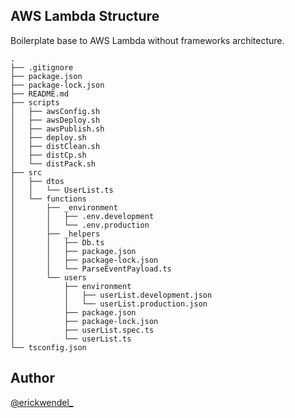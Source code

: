 ## AWS Lambda Structure

Boilerplate base to AWS Lambda without frameworks architecture.

```
.
├── .gitignore
├── package.json
├── package-lock.json
├── README.md
├── scripts
│   ├── awsConfig.sh
│   ├── awsDeploy.sh
│   ├── awsPublish.sh
│   ├── deploy.sh
│   ├── distClean.sh
│   ├── distCp.sh
│   └── distPack.sh
├── src
│   ├── dtos
│   │   └── UserList.ts
│   └── functions
│       ├── _environment
│       │   ├── .env.development
│       │   └── .env.production
│       ├── _helpers
│       │   ├── Db.ts
│       │   ├── package.json
│       │   ├── package-lock.json
│       │   └── ParseEventPayload.ts
│       └── users
│           ├── environment
│           │   ├── userList.development.json
│           │   └── userList.production.json
│           ├── package.json
│           ├── package-lock.json
│           ├── userList.spec.ts
│           └── userList.ts
└── tsconfig.json

```

## Author

[@erickwendel\_](https://twitter.com/erickwendel_)

